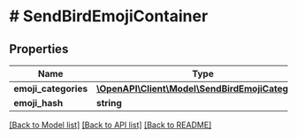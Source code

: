 # # SendBirdEmojiContainer

## Properties

Name | Type | Description | Notes
------------ | ------------- | ------------- | -------------
**emoji_categories** | [**\OpenAPI\Client\Model\SendBirdEmojiCategory[]**](SendBirdEmojiCategory.md) |  | [optional]
**emoji_hash** | **string** |  | [optional]

[[Back to Model list]](../../README.md#models) [[Back to API list]](../../README.md#endpoints) [[Back to README]](../../README.md)
